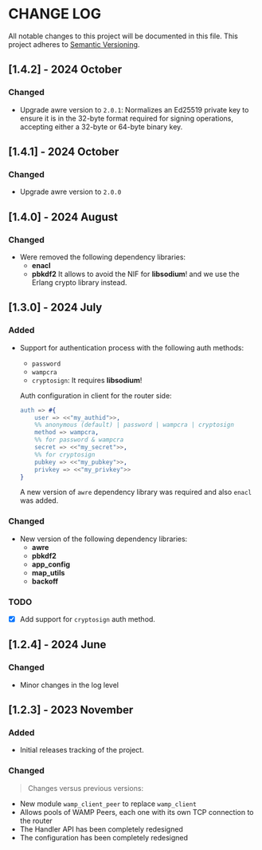 # CHANGE LOG

All notable changes to this project will be documented in this file. This project adheres to [Semantic Versioning](https://semver.org/).

## [1.4.2] - 2024 October
### Changed
- Upgrade awre version to `2.0.1`: Normalizes an Ed25519 private key to ensure it is in the 32-byte format required for signing operations, accepting either a 32-byte or 64-byte binary key.

## [1.4.1] - 2024 October
### Changed
- Upgrade awre version to `2.0.0`

## [1.4.0] - 2024 August
### Changed
- Were removed the following dependency libraries:
    - **enacl**
    - **pbkdf2**
    It allows to avoid the NIF for **libsodium**! and we use the Erlang crypto library instead.

## [1.3.0] - 2024 July

### Added
- Support for authentication process with the following auth methods:
    - `password`
    - `wampcra`
    - `cryptosign`: It requires **libsodium**!

    Auth configuration in client for the router side:
    ```erlang
    auth => #{
        user => <<"my_authid">>,
        %% anonymous (default) | password | wampcra | cryptosign
        method => wampcra,
        %% for password & wampcra
        secret => <<"my_secret">>,
        %% for cryptosign
        pubkey => <<"my_pubkey">>,
        privkey => <<"my_privkey">>
    }
    ``` 
    A new version of `awre` dependency library was required and also `enacl` was added.

### Changed
- New version of the following dependency libraries:
    - **awre**
    - **pbkdf2**
    - **app_config**
    - **map_utils**
    - **backoff**

### TODO
- [x] Add support for `cryptosign` auth method.

## [1.2.4] - 2024 June

### Changed
- Minor changes in the log level

## [1.2.3] - 2023 November

### Added
- Initial releases tracking of the project.

### Changed
> Changes versus previous versions:
- New module `wamp_client_peer` to replace `wamp_client`
- Allows pools of WAMP Peers, each one with its own TCP connection to the router
- The Handler API has been completely redesigned
- The configuration has been completely redesigned

